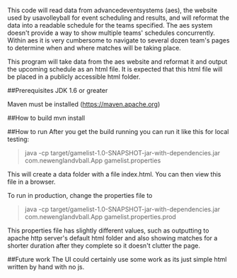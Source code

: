 This code will read data from advancedeventsystems (aes), the website used by usavolleyball for event scheduling and results, and will reformat the data into a readable schedule for the teams specified.  The aes system doesn't provide a way to show multiple teams' schedules concurrently.  Within aes it is very cumbersome to navigate to several dozen team's pages to determine when and where matches will be taking place.  

This program will take data from the aes website and reformat it and output the upcoming schedule as an html file.  It is expected that this html file will be placed in a publicly accessible html folder.

##Prerequisites
JDK 1.6 or greater

Maven must be installed (https://maven.apache.org)

##How to build
mvn install

##How to run
After you get the build running you can run it like this for local testing:
> java -cp target/gamelist-1.0-SNAPSHOT-jar-with-dependencies.jar com.newenglandvball.App gamelist.properties

This will create a data folder with a file index.html.  You can then view this file in a browser.  

To run in production, change the properties file to 
> java -cp target/gamelist-1.0-SNAPSHOT-jar-with-dependencies.jar com.newenglandvball.App gamelist.properties.prod

This properties file has slightly different values, such as outputting to apache http server's default html folder and also showing matches for a shorter duration after they complete so it doesn't clutter the page.

##Future work
The UI could certainly use some work as its just simple html written by hand with no js.  
